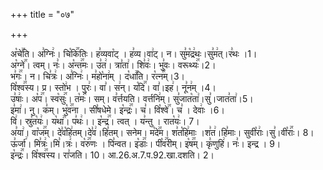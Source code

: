 +++
title = "०७"

+++


  
अ꣡चे꣢꣯ति। अ꣣ग्निः꣢। चि꣡कि꣢꣯तिः। ह꣣व्यवा꣡ट् । ह꣣व्य।वा꣢ट्। न। सु꣣म꣡द्र꣢थः।सु꣣म꣢त्।र꣣थः ।1।  
अ꣡ग्ने꣢꣯। त्वम्। नः꣣। अ꣡न्त꣢꣯मः। उ꣣त꣢। त्रा꣣ता꣢। शि꣣वः꣢। भु꣣वः। वरूथ्यः꣢꣯।2।  
भ꣣गः꣢꣯। न। चि꣣त्रः꣢। अ꣣ग्निः꣢। म꣣हो꣡ना꣢म् । द꣡धा꣢꣯ति। र꣡त्न꣢꣯म्।3।  
वि꣡श्व꣢꣯स्य। प्र। स्तो꣢भ । पुरः꣢। वा꣣। स꣢न्। य꣡दि꣢꣯। वा꣣।इह꣢। नू꣣न꣢म् ।4।  
उ꣣षाः꣢। अ꣡प꣢꣯। स्व꣡सुः꣢꣯। त꣡मः꣢꣯। सम्। व꣣र्त्तयति। वर्त्तनि꣢म्। सु꣣जात꣡ता꣢।सु꣣।जात꣣ता꣢।5।  
इ꣣मा꣢। नु। क꣣म्। भु꣡व꣢꣯ना । सी꣣षधेमे। इ꣡न्द्रः꣢꣯। च꣣। वि꣡श्वे꣢꣯। च꣣ । देवाः꣢ ।6।  
वि꣢। स्रु꣣त꣡यः꣢। य꣡था꣢꣯। प꣣थः꣢।। इ꣡न्द्र꣢꣯। त्वत् । य꣣न्तु । रात꣡यः꣢। 7।  
अ꣣या꣢। वा꣡ज꣢꣯म्। दे꣣व꣡हि꣢तम्।दे꣣व꣢।हि꣣तम्। सनेम। म꣡दे꣢꣯म। श꣣त꣡हि꣢माः ।श꣣त꣢।हि꣣माः। सुवी꣡राः꣢।सु꣣।वी꣡राः꣢꣯। 8।  
ऊ꣣र्जा꣢। मि꣣त्रः꣢।मि꣣।त्रः꣢। व꣡रु꣢꣯णः । पि꣣न्वत। इ꣡डाः꣢꣯। पी꣡व꣢꣯रीम्। इ꣡ष꣢꣯म्। कृ꣣णुहि꣢। नः꣣। इन्द्र । 9।  
इ꣡न्द्रः꣢꣯। वि꣡श्व꣢꣯स्य। रा꣣जति। 10।
आ.26.अ.7.प.92.खा.दशति। 2।  
